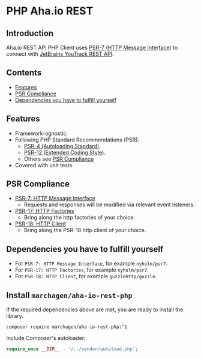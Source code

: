 # PHP Aha.io REST

## Introduction

Aha.io REST API PHP Client uses [PSR-7 (HTTP Message Interface)](http://www.php-fig.org/psr/psr-7/) to connect
with [JetBrains YouTrack REST API](https://www.jetbrains.com/help/youtrack/standalone/2017.2/Resources-for-Developers.html).

## Contents

- [Features](#features)
- [PSR Compliance](#psr-compliance)
- [Dependencies you have to fulfill yourself](#dependencies-you-have-to-fulfill-yourself)

## Features

- Framework-agnostic.
- Following PHP Standard Recommendations (PSR):
  - [PSR-4 (Autoloading Standard)](http://www.php-fig.org/psr/psr-4/).
  - [PSR-12 (Extended Coding Style)](http://www.php-fig.org/psr/psr-12/).
  - Others see [PSR Compliance](#psr-compliance)
- Covered with unit tests.

## PSR Compliance

- [PSR-7: HTTP Message Interface](http://www.php-fig.org/psr/psr-7/)
  - Requests and responses will be modified via relevant event listeners.
- [PSR-17: HTTP Factories](http://www.php-fig.org/psr/psr-17/)
  - Bring along the http factories of your choice.
- [PSR-18: HTTP Client](http://www.php-fig.org/psr/psr-18/)
  - Bring along the PSR-18 http client of your choice.

## Dependencies you have to fulfill yourself

- For `PSR-7: HTTP Message Interface`, for example `nyholm/psr7`.
- For `PSR-17: HTTP Factories`, for example `nyholm/psr7`.
- For `PSR-18: HTTP Client`, for example `guzzlehttp/guzzle`.  

## Install `marchagen/aha-io-rest-php`
If the required dependencies above are met, you are ready to install the library.

```
composer require marchagen/aha-io-rest-php:^1
```
Include Composer's autoloader:

```php
require_once __DIR__ . '/../vendor/autoload.php';
```

